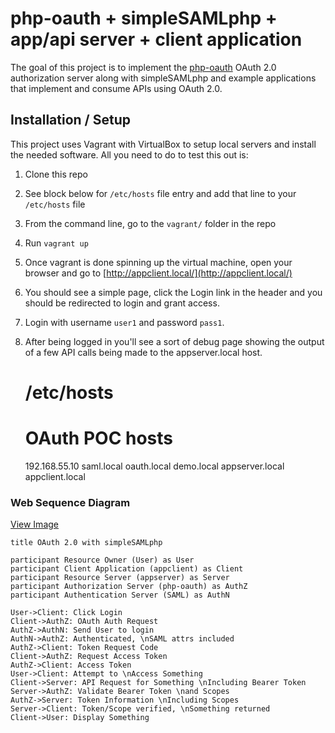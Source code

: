 # php-oauth + simpleSAMLphp + app/api server + client application #
The goal of this project is to implement the [php-oauth](https://github.com/fkooman/php-oauth) OAuth 2.0
authorization server along with simpleSAMLphp and example applications that implement and consume APIs
using OAuth 2.0.

## Installation / Setup ##
This project uses Vagrant with VirtualBox to setup local servers and install the needed software. All you need
to do to test this out is:

1. Clone this repo
2. See block below for ```/etc/hosts``` file entry and add that line to your ```/etc/hosts``` file
3. From the command line, go to the ```vagrant/``` folder in the repo
4. Run ```vagrant up```
5. Once vagrant is done spinning up the virtual machine, open your browser and go to
[http://appclient.local/](http://appclient.local/)
6. You should see a simple page, click the Login link in the header and you should be redirected to login and grant
access.
7. Login with username ```user1``` and password ```pass1```.
8. After being logged in you'll see a sort of debug page showing the output of a few API calls being made
to the appserver.local host.


    # /etc/hosts
    # OAuth POC hosts
    192.168.55.10 saml.local oauth.local demo.local appserver.local appclient.local


### Web Sequence Diagram ###
[View Image](http://goo.gl/VtnSsg)


    title OAuth 2.0 with simpleSAMLphp

    participant Resource Owner (User) as User
    participant Client Application (appclient) as Client
    participant Resource Server (appserver) as Server
    participant Authorization Server (php-oauth) as AuthZ
    participant Authentication Server (SAML) as AuthN

    User->Client: Click Login
    Client->AuthZ: OAuth Auth Request
    AuthZ->AuthN: Send User to login
    AuthN->AuthZ: Authenticated, \nSAML attrs included
    AuthZ->Client: Token Request Code
    Client->AuthZ: Request Access Token
    AuthZ->Client: Access Token
    User->Client: Attempt to \nAccess Something
    Client->Server: API Request for Something \nIncluding Bearer Token
    Server->AuthZ: Validate Bearer Token \nand Scopes
    AuthZ->Server: Token Information \nIncluding Scopes
    Server->Client: Token/Scope verified, \nSomething returned
    Client->User: Display Something

